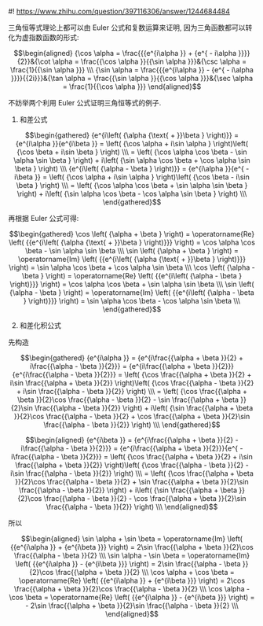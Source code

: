 #! https://www.zhihu.com/question/397116306/answer/1244684484

[comment]: <> (Answer URL: https://www.zhihu.com/question/397116306/answer/1244684484)
[comment]: <> (Question Title: 中学的三角恒等式怎么由Euler 公式及复数运算统一生成?)
[comment]: <> (Author Name: 采石工)
[comment]: <> (Create Time: 2020-05-25 14:24:04)

三角恒等式理论上都可以由 Euler 公式和复数运算来证明, 因为三角函数都可以转化为虚指数函数的形式:

$$\begin{aligned} {\cos \alpha = \frac{{{e^{i\alpha }} + {e^{ -
i\alpha }}}}{2}}&{\cot \alpha = \frac{{\cos \alpha }}{{\sin \alpha }}}&{\csc
\alpha = \frac{1}{{\sin \alpha }}} \\\ {\sin \alpha = \frac{{{e^{i\alpha }} -
{e^{ - i\alpha }}}}{{2i}}}&{\tan \alpha = \frac{{\sin \alpha }}{{\cos \alpha
}}}&{\sec \alpha = \frac{1}{{\cos \alpha }}} \end{aligned}$$

不妨举两个利用 Euler 公式证明三角恒等式的例子.

1) 和差公式

$$\begin{gathered} {e^{i\left( {\alpha {\text{ + }}\beta } \right)}} =
{e^{i\alpha }}{e^{i\beta }} = \left( {\cos \alpha + i\sin \alpha }
\right)\left( {\cos \beta + i\sin \beta } \right)  \\\ = \left( {\cos
\alpha \cos \beta - \sin \alpha \sin \beta } \right) + i\left( {\sin \alpha
\cos \beta + \cos \alpha \sin \beta } \right) \\\ {e^{i\left( {\alpha -
\beta } \right)}} = {e^{i\alpha }}{e^{ - i\beta }} = \left( {\cos \alpha +
i\sin \alpha } \right)\left( {\cos \beta - i\sin \beta } \right)  \\\ =
\left( {\cos \alpha \cos \beta + \sin \alpha \sin \beta } \right) + i\left(
{\sin \alpha \cos \beta - \cos \alpha \sin \beta } \right)  \\\
\end{gathered}$$

再根据 Euler 公式可得:

$$\begin{gathered} \cos \left( {\alpha + \beta } \right) =
\operatorname{Re} \left( {{e^{i\left( {\alpha {\text{ + }}\beta } \right)}}}
\right) = \cos \alpha \cos \beta - \sin \alpha \sin \beta \\\ \sin \left(
{\alpha + \beta } \right) = \operatorname{Im} \left( {{e^{i\left( {\alpha
{\text{ + }}\beta } \right)}}} \right) = \sin \alpha \cos \beta + \cos \alpha
\sin \beta \\\ \cos \left( {\alpha - \beta } \right) = \operatorname{Re}
\left( {{e^{i\left( {\alpha - \beta } \right)}}} \right) = \cos \alpha \cos
\beta + \sin \alpha \sin \beta \\\ \sin \left( {\alpha - \beta } \right) =
\operatorname{Im} \left( {{e^{i\left( {\alpha - \beta } \right)}}} \right) =
\sin \alpha \cos \beta - \cos \alpha \sin \beta \\\ \end{gathered}$$

2) 和差化积公式

先构造

$$\begin{gathered} {e^{i\alpha }} = {e^{i\frac{{\alpha + \beta }}{2} +
i\frac{{\alpha - \beta }}{2}}} = {e^{i\frac{{\alpha + \beta
}}{2}}}{e^{i\frac{{\alpha - \beta }}{2}}} = \left( {\cos \frac{{\alpha + \beta
}}{2} + i\sin \frac{{\alpha + \beta }}{2}} \right)\left( {\cos \frac{{\alpha -
\beta }}{2} + i\sin \frac{{\alpha - \beta }}{2}} \right) \\\ = \left( {\cos
\frac{{\alpha + \beta }}{2}\cos \frac{{\alpha - \beta }}{2} - \sin
\frac{{\alpha + \beta }}{2}\sin \frac{{\alpha - \beta }}{2}} \right) + i\left(
{\sin \frac{{\alpha + \beta }}{2}\cos \frac{{\alpha - \beta }}{2} + \cos
\frac{{\alpha + \beta }}{2}\sin \frac{{\alpha - \beta }}{2}} \right) \\\
\end{gathered}$$

$$\begin{aligned} {e^{i\beta }} = {e^{i\frac{{\alpha + \beta
}}{2} - i\frac{{\alpha - \beta }}{2}}} = {e^{i\frac{{\alpha + \beta
}}{2}}}{e^{ - i\frac{{\alpha - \beta }}{2}}} = \left( {\cos \frac{{\alpha +
\beta }}{2} + i\sin \frac{{\alpha + \beta }}{2}} \right)\left( {\cos
\frac{{\alpha - \beta }}{2} - i\sin \frac{{\alpha - \beta }}{2}} \right) \\\ =
\left( {\cos \frac{{\alpha + \beta }}{2}\cos \frac{{\alpha - \beta }}{2} +
\sin \frac{{\alpha + \beta }}{2}\sin \frac{{\alpha - \beta }}{2}} \right) +
i\left( {\sin \frac{{\alpha + \beta }}{2}\cos \frac{{\alpha - \beta }}{2} -
\cos \frac{{\alpha + \beta }}{2}\sin \frac{{\alpha - \beta }}{2}} \right) \\\
\end{aligned}$$

所以

$$\begin{aligned} \sin \alpha + \sin \beta = \operatorname{Im}
\left( {{e^{i\alpha }} + {e^{i\beta }}} \right) = 2\sin \frac{{\alpha + \beta
}}{2}\cos \frac{{\alpha - \beta }}{2} \\\ \sin \alpha - \sin \beta =
\operatorname{Im} \left( {{e^{i\alpha }} - {e^{i\beta }}} \right) = 2\sin
\frac{{\alpha - \beta }}{2}\cos \frac{{\alpha + \beta }}{2}  \\\ \cos
\alpha + \cos \beta = \operatorname{Re} \left( {{e^{i\alpha }} + {e^{i\beta
}}} \right) = 2\cos \frac{{\alpha + \beta }}{2}\cos \frac{{\alpha - \beta
}}{2} \\\ \cos \alpha - \cos \beta = \operatorname{Re} \left(
{{e^{i\alpha }} - {e^{i\beta }}} \right) = - 2\sin \frac{{\alpha + \beta
}}{2}\sin \frac{{\alpha - \beta }}{2}  \\\ \end{aligned}$$

